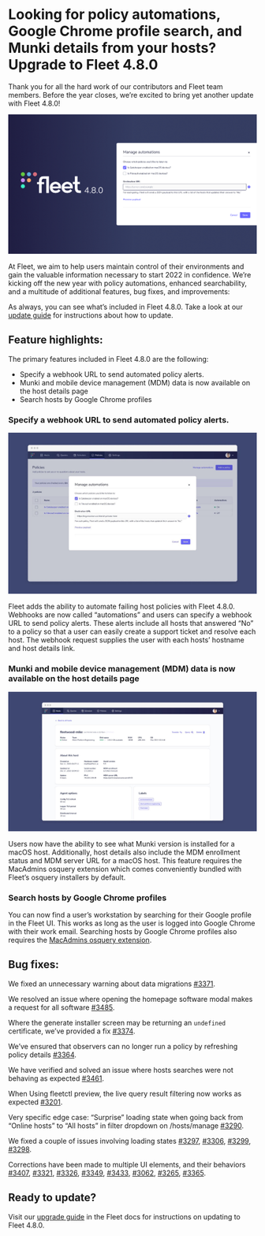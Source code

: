 # Looking for policy automations, Google Chrome profile search, and Munki details from your hosts? Upgrade to Fleet 4.8.0

Thank you for all the hard work of our contributors and Fleet team members. Before the year closes, we’re excited to bring yet another update with Fleet 4.8.0!

![Fleet 4.8.0](../website/assets/images/articles/fleet-4.8.0-cover-700x393@2x.png)

At Fleet, we aim to help users maintain control of their environments and gain the valuable information necessary to start 2022 in confidence. We’re kicking off the new year with policy automations, enhanced searchability, and a multitude of additional features, bug fixes, and improvements:

As always, you can see what’s included in Fleet 4.8.0. Take a look at our [update guide](https://fleetdm.com/docs/using-fleet/updating-fleet) for instructions about how to update.

## Feature highlights:

The primary features included in Fleet 4.8.0 are the following:

- Specify a webhook URL to send automated policy alerts.
- Munki and mobile device management (MDM) data is now available on the host details page
- Search hosts by Google Chrome profiles

### Specify a webhook URL to send automated policy alerts.

![Specify a webhook URL to send automated policy alerts.](../website/assets/images/articles/fleet-4.8.0-1-700x455@2x.jpeg)

Fleet adds the ability to automate failing host policies with Fleet 4.8.0.
Webhooks are now called “automations” and users can specify a webhook URL to send policy alerts. These alerts include all hosts that answered “No” to a policy so that a user can easily create a support ticket and resolve each host. The webhook request supplies the user with each hosts’ hostname and host details link.

### Munki and mobile device management (MDM) data is now available on the host details page

![MDM enrollment data on host details page](../website/assets/images/articles/fleet-4.8.0-2-700x393@2x.jpeg)

Users now have the ability to see what Munki version is installed for a macOS host. Additionally, host details also include the MDM enrollment status and MDM server URL for a macOS host. This feature requires the MacAdmins osquery extension which comes conveniently bundled with Fleet’s osquery installers by default.

### Search hosts by Google Chrome profiles

You can now find a user’s workstation by searching for their Google profile in the Fleet UI. This works as long as the user is logged into Google Chrome with their work email. Searching hosts by Google Chrome profiles also requires the [MacAdmins osquery extension](https://github.com/macadmins/osquery-extension).

## Bug fixes:

We fixed an unnecessary warning about data migrations [#3371](https://github.com/fleetdm/fleet/issues/3371).

We resolved an issue where opening the homepage software modal makes a request for all software [#3485](https://github.com/fleetdm/fleet/issues/3485).

Where the generate installer screen may be returning an `undefined` certificate, we’ve provided a fix [#3374](https://github.com/fleetdm/fleet/issues/3374).

We’ve ensured that observers can no longer run a policy by refreshing policy details [#3364](https://github.com/fleetdm/fleet/issues/3364).

We have verified and solved an issue where hosts searches were not behaving as expected [#3461](https://github.com/fleetdm/fleet/issues/3461).

When Using fleetctl preview, the live query result filtering now works as expected [#3201](https://github.com/fleetdm/fleet/issues/3201).

Very specific edge case: “Surprise” loading state when going back from “Online hosts” to “All hosts” in filter dropdown on /hosts/manage [#3290](https://github.com/fleetdm/fleet/issues/3290).

We fixed a couple of issues involving loading states [#3297](https://github.com/fleetdm/fleet/issues/3297), [#3306](https://github.com/fleetdm/fleet/issues/3306), [#3299](https://github.com/fleetdm/fleet/issues/3299), [#3298](https://github.com/fleetdm/fleet/issues/3298).

Corrections have been made to multiple UI elements, and their behaviors [#3407](https://github.com/fleetdm/fleet/issues/3407), [#3321](https://github.com/fleetdm/fleet/issues/3321), [#3326](https://github.com/fleetdm/fleet/issues/3326), [#3349](https://github.com/fleetdm/fleet/issues/3349), [#3433](https://github.com/fleetdm/fleet/issues/3433), [#3062](https://github.com/fleetdm/fleet/issues/3062), [#3265](https://github.com/fleetdm/fleet/issues/3265), [#3365](https://github.com/fleetdm/fleet/issues/3365).

## Ready to update?

Visit our [upgrade guide](https://fleetdm.com/docs/using-fleet/updating-fleet) in the Fleet docs for instructions on updating to Fleet 4.8.0.

<meta name="category" value="releases">
<meta name="authorFullName" value="Drew Baker">
<meta name="authorGitHubUsername" value="DrewBakerfdm">
<meta name="publishedOn" value="2021-12-31">
<meta name="articleTitle" value="Looking for policy automations, Google Chrome profile search, and Munki details from your hosts? Upgrade to Fleet 4.8.0">
<meta name="articleImageUrl" value="../website/assets/images/articles/fleet-4.8.0-cover-1600x900@2x.jpg">